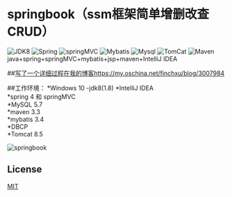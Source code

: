 # springbook（ssm框架简单增删改查CRUD）
![JDK8](https://img.shields.io/badge/jdk-8-brightgreen.svg) ![Spring](https://img.shields.io/badge/Sping-4-yellow.svg)
![springMVC](https://img.shields.io/badge/springMVC--orange.svg) ![Mybatis](https://img.shields.io/badge/MyBatis-3-yellowgreen.svg)
![Mysql](https://img.shields.io/badge/Mysql-5.7-red.svg) ![TomCat](https://img.shields.io/badge/Tomcat-8.5-lightgrey.svg)
![Maven](https://img.shields.io/badge/Maven-3.3-blue.svg)<br>
java+spring+springMVC+mybatis+jsp+maven+IntelliJ IDEA<br>

##[写了一个详细过程在我的博客https://my.oschina.net/finchxu/blog/3007984](https://my.oschina.net/finchxu/blog/3007984) <br>

##工作环境：
*Windows 10
-jdk8(1.8)
*IntelliJ IDEA <br>
*spring 4 和 springMVC<br>
*MySQL 5.7<br>
*maven 3.3<br>
*mybatis 3.4<br>
*DBCP<br>
*Tomcat 8.5<br>

![springbook](https://github.com/finch-xu/springbook/raw/master/springbook.gif)<br>

## License

[MIT](http://opensource.org/licenses/MIT)
